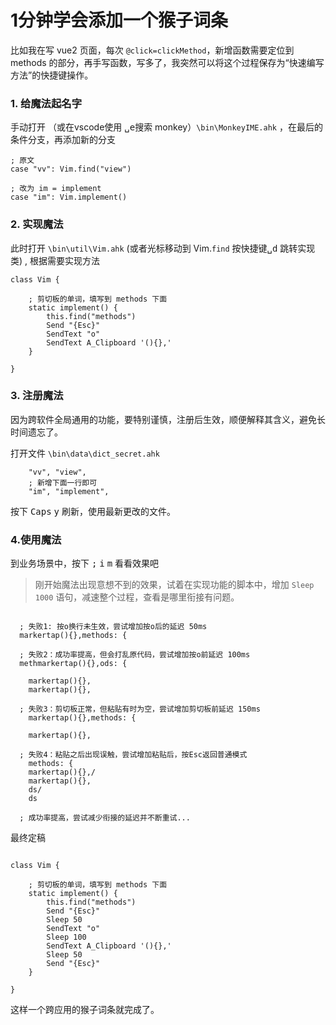 # 1分钟学会添加一个猴子词条


比如我在写 vue2 页面，每次 `@click=clickMethod`，新增函数需要定位到 methods 的部分，再手写函数，写多了，我突然可以将这个过程保存为“快速编写方法”的快捷键操作。

### 1. 给魔法起名字

手动打开 （或在vscode使用 <kbd>␣</kbd><kbd>e</kbd>搜索 monkey）`\bin\MonkeyIME.ahk` ，在最后的条件分支，再添加新的分支

```autohotkey
; 原文
case "vv": Vim.find("view")

; 改为 im = implement
case "im": Vim.implement()
```

### 2. 实现魔法

此时打开 `\bin\util\Vim.ahk` (或者光标移动到 Vim.`find` 按快捷键<kbd>␣</kbd><kbd>d</kbd> 跳转实现类) , 根据需要实现方法

```
class Vim {
    
    ; 剪切板的单词，填写到 methods 下面
    static implement() {
        this.find("methods")
        Send "{Esc}"
        SendText "o"
        SendText A_Clipboard '(){},'
    }

}
```

### 3. 注册魔法

因为跨软件全局通用的功能，要特别谨慎，注册后生效，顺便解释其含义，避免长时间遗忘了。

打开文件 `\bin\data\dict_secret.ahk` 

```autohotkey
    "vv", "view",
    ; 新增下面一行即可
    "im", "implement",
```

按下 <kbd>Caps</kbd> <kbd>y</kbd> 刷新，使用最新更改的文件。

### 4.使用魔法

到业务场景中，按下 <kbd>;</kbd> <kbd>i</kbd> <kbd>m</kbd> 看看效果吧

> 刚开始魔法出现意想不到的效果，试着在实现功能的脚本中，增加 `Sleep 1000` 语句，减速整个过程，查看是哪里衔接有问题。

```autohotkey

  ; 失败1: 按o换行未生效，尝试增加按o后的延迟 50ms
  markertap(){},methods: {

  ; 失败2：成功率提高，但会打乱原代码，尝试增加按o前延迟 100ms
  methmarkertap(){},ods: {
    
    markertap(){},
    markertap(){},
    
  ; 失败3：剪切板正常，但粘贴有时为空，尝试增加剪切板前延迟 150ms
    markertap(){},methods: {
    
    markertap(){},
    
  ; 失败4：粘贴之后出现误触，尝试增加粘贴后，按Esc返回普通模式
    methods: {
    markertap(){},/
    markertap(){},
    ds/
    ds

  ; 成功率提高，尝试减少衔接的延迟并不断重试...

```

最终定稿

```autohotkey

class Vim {
    
    ; 剪切板的单词，填写到 methods 下面
    static implement() {
        this.find("methods")
        Send "{Esc}"
        Sleep 50
        SendText "o"
        Sleep 100
        SendText A_Clipboard '(){},'
        Sleep 50
        Send "{Esc}"
    }

}
```

这样一个跨应用的猴子词条就完成了。